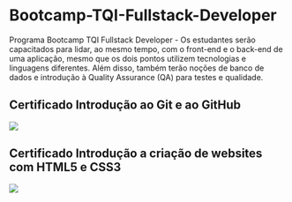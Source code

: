 # Bootcamp-TQI-Fullstack-Developer
Programa Bootcamp TQI Fullstack Developer - Os estudantes serão capacitados para lidar, ao mesmo tempo, com o front-end e o back-end de uma aplicação, mesmo que os dois pontos utilizem tecnologias e linguagens diferentes. Além disso, também terão noções de banco de dados e introdução à Quality Assurance (QA) para testes e qualidade.

## Certificado Introdução ao Git e ao GitHub
<img src="https://user-images.githubusercontent.com/84475252/176013183-a26c3e42-3a80-4017-97cd-186a4cf64599.jpg"/>

## Certificado Introdução a criação de websites com HTML5 e CSS3
<img src= "https://user-images.githubusercontent.com/84475252/176347648-e5fdabad-be99-4287-9c84-d9933dc7957d.jpg"/>
